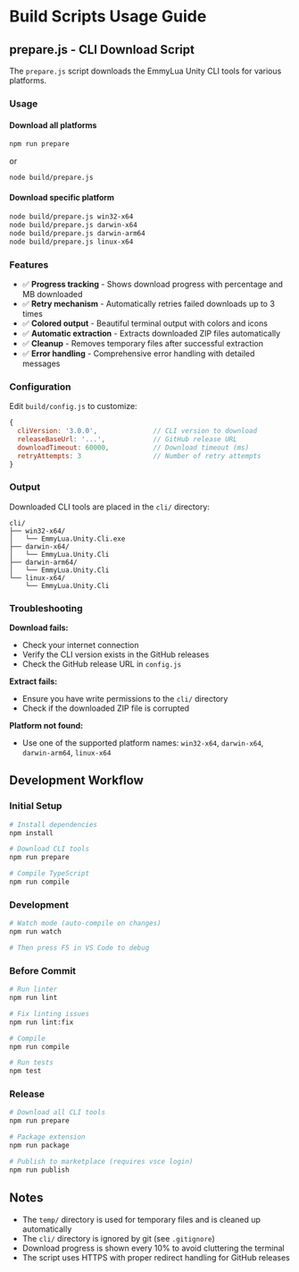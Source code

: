 # Build Scripts Usage Guide

## prepare.js - CLI Download Script

The `prepare.js` script downloads the EmmyLua Unity CLI tools for various platforms.

### Usage

#### Download all platforms
```bash
npm run prepare
```
or
```bash
node build/prepare.js
```

#### Download specific platform
```bash
node build/prepare.js win32-x64
node build/prepare.js darwin-x64
node build/prepare.js darwin-arm64
node build/prepare.js linux-x64
```

### Features

- ✅ **Progress tracking** - Shows download progress with percentage and MB downloaded
- ✅ **Retry mechanism** - Automatically retries failed downloads up to 3 times
- ✅ **Colored output** - Beautiful terminal output with colors and icons
- ✅ **Automatic extraction** - Extracts downloaded ZIP files automatically
- ✅ **Cleanup** - Removes temporary files after successful extraction
- ✅ **Error handling** - Comprehensive error handling with detailed messages

### Configuration

Edit `build/config.js` to customize:

```javascript
{
  cliVersion: '3.0.0',              // CLI version to download
  releaseBaseUrl: '...',            // GitHub release URL
  downloadTimeout: 60000,           // Download timeout (ms)
  retryAttempts: 3                  // Number of retry attempts
}
```

### Output

Downloaded CLI tools are placed in the `cli/` directory:

```
cli/
├── win32-x64/
│   └── EmmyLua.Unity.Cli.exe
├── darwin-x64/
│   └── EmmyLua.Unity.Cli
├── darwin-arm64/
│   └── EmmyLua.Unity.Cli
└── linux-x64/
    └── EmmyLua.Unity.Cli
```

### Troubleshooting

**Download fails:**
- Check your internet connection
- Verify the CLI version exists in the GitHub releases
- Check the GitHub release URL in `config.js`

**Extract fails:**
- Ensure you have write permissions to the `cli/` directory
- Check if the downloaded ZIP file is corrupted

**Platform not found:**
- Use one of the supported platform names: `win32-x64`, `darwin-x64`, `darwin-arm64`, `linux-x64`

## Development Workflow

### Initial Setup
```bash
# Install dependencies
npm install

# Download CLI tools
npm run prepare

# Compile TypeScript
npm run compile
```

### Development
```bash
# Watch mode (auto-compile on changes)
npm run watch

# Then press F5 in VS Code to debug
```

### Before Commit
```bash
# Run linter
npm run lint

# Fix linting issues
npm run lint:fix

# Compile
npm run compile

# Run tests
npm test
```

### Release
```bash
# Download all CLI tools
npm run prepare

# Package extension
npm run package

# Publish to marketplace (requires vsce login)
npm run publish
```

## Notes

- The `temp/` directory is used for temporary files and is cleaned up automatically
- The `cli/` directory is ignored by git (see `.gitignore`)
- Download progress is shown every 10% to avoid cluttering the terminal
- The script uses HTTPS with proper redirect handling for GitHub releases
